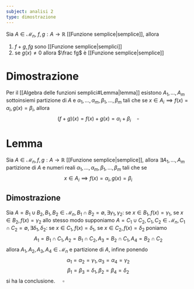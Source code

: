 ```yaml
---
subject: analisi 2
type: dimostrazione
---
```

Sia $A\in\mathcal{M}_n$, $f,g:A\to\mathbb{R}$ [[Funzione semplice|semplice]], allora
1. $f+g,fg$ sono [[Funzione semplice|semplici]]
2. se $g(x)\ne0$ allora $\frac fg$ è [[Funzione semplice|semplice]]
# Dimostrazione
Per il [[Algebra delle funzioni semplici#Lemma|lemma]] esistono $A_1,\dots,A_m$ sottoinsiemi partizione di $A$ e $\alpha_1,\dots,\alpha_m,\beta_1,\dots,\beta_m$ tali che se $x\in A_i\implies f(x)=\alpha_i,g(x)=\beta_i$, allora
$$
(f+g)(x)=f(x)+g(x)=\alpha_i+\beta_i\quad\square
$$

# Lemma
Sia $A\in\mathcal{M}_n,f,g:A\to\mathbb{R}$ [[Funzione semplice|semplice]], allora $\exists A_1,\dots, A_m$ partizione di $A$ e numeri reali $\alpha_1,\dots,\alpha_m,\beta_1,\dots,\beta_m$ tali che se 
$$
x\in A_i\implies f(x)=\alpha_i,g(x)=\beta_i
$$
## Dimostrazione
Sia $A=B_1\cup B_2,B_1,B_2\in\mathcal{M}_n,B_1\cap B_2=\emptyset,\exists\gamma_1,\gamma_2:$ se $x\in B_1,f(x)=\gamma_1,$ se $x\in B_2,f(x)=\gamma_2$
allo stesso modo supponiamo $A=C_1\cup C_2,C_1,C_2\in\mathcal{M}_n,C_1\cap C_2=\emptyset,\exists\delta_1,\delta_2:$ se $x\in C_1,f(x)=\delta_1,$ se $x\in C_2,f(x)=\delta_2$
poniamo 
$$
A_1=B_1\cap C_1,A_2=B_1\cap C_2,A_3=B_2\cap C_1,A_4=B_2\cap C_2
$$
allora $A_1,A_2,A_3,A_4\in\mathcal{M}_n$ e partizione di $A$, infine ponendo
$$
\alpha_1=\alpha_2=\gamma_1,\alpha_3=\alpha_4=\gamma_2
$$
$$
\beta_1=\beta_3=\delta_1,\beta_2=\beta_4=\delta_2
$$
si ha la conclusione. $\quad\square$
